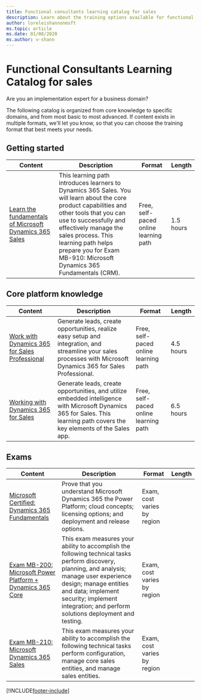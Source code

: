 ```yaml
---
title: Functional consultants learning catalog for sales
description: Learn about the training options available for functional consultants in Microsoft Dynamics 365 Sales.
author: loreleishannonmsft
ms.topic: article
ms.date: 01/08/2020
ms.author: v-shann
---
```


# Functional Consultants Learning Catalog for sales

Are you an implementation expert for a business domain?

The following catalog is organized from core knowledge to specific domains, and from most basic to most advanced. If content exists in multiple formats, we'll let you know, so that you can choose the training format that best meets your needs.

## Getting started<a name="get-started"></a>

| Content | Description | Format | Length |
|---------|-------------|--------|--------|
| [Learn the fundamentals of Microsoft Dynamics 365 Sales](/training/paths/learn-fundamentals-of-microsoft-dynamics-365-sales/) | This learning path introduces learners to Dynamics 365 Sales. You will learn about the core product capabilities and other tools that you can use to successfully and effectively manage the sales process. This learning path helps prepare you for Exam MB-910: Microsoft Dynamics 365 Fundamentals (CRM). | Free, self-paced online learning path | 1.5 hours |

## Core platform knowledge<a name="core-platform"></a>

| Content | Description | Format | Length |
|---------|-------------|--------|--------|
| [Work with Dynamics 365 for Sales Professional](/training/paths/working-with-dynamics-sales-professional/) | Generate leads, create opportunities, realize easy setup and integration, and streamline your sales processes with Microsoft Dynamics 365 for Sales Professional.           | Free, self-paced online learning path | 4.5 hours |
| [Working with Dynamics 365 for Sales](/training/paths/working-with-dynamics-365-sales/)                    | Generate leads, create opportunities, and utilize embedded intelligence with Microsoft Dynamics 365 for Sales. This learning path covers the key elements of the Sales app. | Free, self-paced online learning path | 6.5 hours |

## Exams<a name="exam"></a>

| Content | Description | Format | Length |
|---------|-------------|--------|--------|
| [Microsoft Certified: Dynamics 365 Fundamentals](/certifications/d365-fundamentals?wt.mc_id=learningredirect_certs-web-wwl)| Prove that you understand Microsoft Dynamics 365 the Power Platform; cloud concepts; licensing options; and deployment and release options.| Exam, cost varies by region                                                                                                                        |
| [Exam MB-200: Microsoft Power Platform + Dynamics 365 Core](/certifications/exams/mb-200?wt.mc_id=learningredirect_certs-web-wwl)| This exam measures your ability to accomplish the following technical tasks perform discovery, planning, and analysis; manage user experience design; manage entities and data; implement security; implement integration; and perform solutions deployment and testing. |Exam, cost varies by region |
| [Exam MB-210: Microsoft Dynamics 365 Sales](/certifications/exams/mb-210?wt.mc_id=learningredirect_certs-web-wwl)| This exam measures your ability to accomplish the following technical tasks perform configuration, manage core sales entities, and manage sales entities.| Exam, cost varies by region                                                                                                                |

[!INCLUDE[footer-include](../includes/footer-banner.md)]
